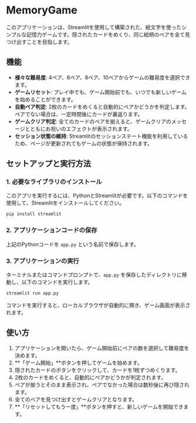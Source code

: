
# MemoryGame

このアプリケーションは、Streamlitを使用して構築された、絵文字を使ったシンプルな記憶力ゲームです。隠されたカードをめくり、同じ絵柄のペアを全て見つけ出すことを目指します。

## 機能

- **様々な難易度**: 4ペア、6ペア、8ペア、10ペアからゲームの難易度を選択できます。
- **ゲームリセット**: プレイ中でも、ゲーム開始前でも、いつでも新しいゲームを始めることができます。
- **自動ペア判定**: 2枚のカードをめくると自動的にペアかどうかを判定します。ペアでない場合は、一定時間後にカードが裏返ります。
- **ゲームクリア判定**: 全てのカードのペアを揃えると、ゲームクリアのメッセージとともにお祝いのエフェクトが表示されます。
- **セッション状態の維持**: Streamlitのセッションステート機能を利用しているため、ページが更新されてもゲームの状態が保持されます。

## セットアップと実行方法

### 1. 必要なライブラリのインストール

このアプリを実行するには、PythonとStreamlitが必要です。以下のコマンドを使用して、Streamlitをインストールしてください。

```bash
pip install streamlit
````

### 2\. アプリケーションコードの保存

上記のPythonコードを `app.py` という名前で保存します。

### 3\. アプリケーションの実行

ターミナルまたはコマンドプロンプトで、`app.py` を保存したディレクトリに移動し、以下のコマンドを実行します。

```bash
streamlit run app.py
```

コマンドを実行すると、ローカルブラウザが自動的に開き、ゲーム画面が表示されます。

## 使い方

1.  アプリケーションを開いたら、ゲーム開始前にペアの数を選択して難易度を決めます。
2.  \*\*「ゲーム開始」\*\*ボタンを押してゲームを始めます。
3.  隠されたカードのボタンをクリックして、カードを1枚ずつめくります。
4.  2枚のカードをめくると、自動的にペアかどうかが判定されます。
5.  ペアが揃うとそのまま表示され、ペアでなかった場合は数秒後に再び隠されます。
6.  全てのペアを見つけ出すとゲームクリアとなります。
7.  \*\*「リセットしてもう一度」\*\*ボタンを押すと、新しいゲームを開始できます。
